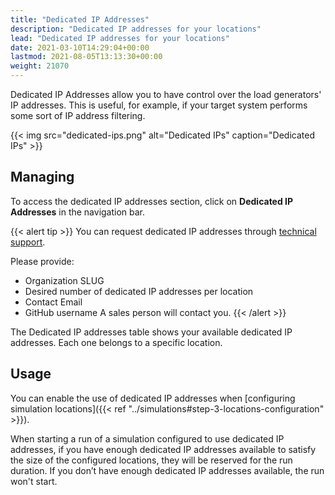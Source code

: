 ```yaml
---
title: "Dedicated IP Addresses"
description: "Dedicated IP addresses for your locations"
lead: "Dedicated IP addresses for your locations"
date: 2021-03-10T14:29:04+00:00
lastmod: 2021-08-05T13:13:30+00:00
weight: 21070
---
```


Dedicated IP Addresses allow you to have control over the load generators' IP addresses.
This is useful, for example, if your target system performs some sort of IP address filtering.

{{< img src="dedicated-ips.png" alt="Dedicated IPs" caption="Dedicated IPs" >}}

## Managing

To access the dedicated IP addresses section, click on **Dedicated IP Addresses** in the navigation bar.

{{< alert tip >}}
You can request dedicated IP addresses through [technical support](https://gatlingcorp.atlassian.net/servicedesk/customer/portal/8/group/12/create/59).

Please provide:
- Organization SLUG
- Desired number of dedicated IP addresses per location
- Contact Email
- GitHub username
A sales person will contact you.
{{< /alert >}}

The Dedicated IP addresses table shows your available dedicated IP addresses. Each one belongs to a specific location.

## Usage

You can enable the use of dedicated IP addresses when [configuring simulation locations]({{< ref "../simulations#step-3-locations-configuration" >}}).

When starting a run of a simulation configured to use dedicated IP addresses,
if you have enough dedicated IP addresses available to satisfy the size of the configured locations,
they will be reserved for the run duration.  If you don’t have enough dedicated IP addresses available, the run won't start.
